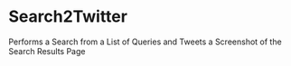 # Search2Twitter
Performs a Search from a List of Queries and Tweets a Screenshot of the Search Results Page
